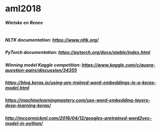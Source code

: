 # aml2018
##### Wietske en Renee
# 
#
##### NLTK documentation: https://www.nltk.org/
##### PyTorch documentation: https://pytorch.org/docs/stable/index.html
##### Winning model Kaggle competition: https://www.kaggle.com/c/quora-question-pairs/discussion/34355
##### https://blog.keras.io/using-pre-trained-word-embeddings-in-a-keras-model.html
##### https://machinelearningmastery.com/use-word-embedding-layers-deep-learning-keras/
##### http://mccormickml.com/2016/04/12/googles-pretrained-word2vec-model-in-python/
